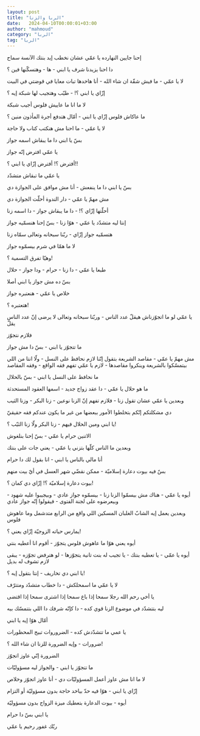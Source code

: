 ```yaml
---
layout: post
title: "الربا والزنا"
date:   2024-04-10T00:00:01+03:00
author: "mahmoud"
category: "الربا"
tag: "الربا"
---
```



إحنا جايين النهارده يا عمّي عشان نخطب إيد بنتك الآنسة
سماح

دا احنا يزيدنا شرف يا ابني - ها - وهتسكّنها فين ؟

لا يا عمّي - ما فيش شقّة ان شاء الله - أنا هاخدها تبات
معايا في قوضتي في البيت

إزّاي يا ابني ؟! - طيّب وهتجيب لها شبكة إيه ؟

لا ما انا ما عاييش فلوس أجيب شبكة

ما عاكاش فلوس إزّاي يا ابني - أمّال هتدفع أجرة المأذون
منين ؟

لا يا عمّي - ما احنا مش هنكتب كتاب ولا حاجة

بسّ يا ابني دا ما يبقاش اسمه جواز

يا عمّي افترض إنّه جواز

أفترض ؟! أفترض إزّاي يا ابني ؟!!

يا عمّي ما تبقاش متشدّد

بسّ يا ابني دا ما ينفعش - أنا مش موافق على الجوازة
دي

مش مهمّ يا عمّي - دار الندوة أحلّت الجوازة دي

أحلّتها إزّاي ؟! - دا ما يبقاش جواز - دا اسمه زنا

إنتا ليه متشدّد يا عمّي - هوّا زنا - بسّ إحنا هنسمّيه
جواز

هتسمّيه جواز إزّاي - ربّنا سبحانه وتعالى سمّاه زنا

لا ما همّا في شرم بيسمّوه جواز

وهيّا تفرق التسمية ؟!

طبعا يا عمّي - دا زنا - حرام - ودا جواز - حلال

بسّ ده مش جواز يا ابني أصلا

خلاص يا عمّي - هنعتبره جواز

هتعتبره ؟!

يا عمّي لو ما اتجوّزناش هيقلّ عدد الناس - وربّنا سبحانه
وتعالى لا يرضى إنّ عدد الناس يقلّ

فلازم نتجوّز

ما تتجوّز يا ابني - بسّ دا مش جواز

مش مهمّ يا عمّي - مقاصد الشريعة بتقول إنّنا لازم نحافظ على
النسل - ولّا انتا من اللي بيتمسّكوا بالشريعة وينكروا مقاصدها - لازم يا عمّي
تفهم فقه الواقع - وفقه المقاصد

ما نحافظ على النسل يا ابني - بسّ بالحلال

ما هو حلال يا عمّي - دا عقد زواج جديد - اسمها العقود
المستحدثة

وبعدين يا عمّي عشان تقول زنا - فلازم تفهم إنّ الزنا
نوعين - زنا البكر - وزنا الثيب

دي مشكلتكم إنّكم بتخلطوا الأمور ببعضها من غير ما يكون
عندكم فقه حقيقيّ

يا ابني ومين الحلال فيهم - زنا البكر ولّا زنا الثيّب
؟!

الاتنين حرام يا عمّي - بسّ إحنا بنلغوش

وبعدين ما الناس كلّها بتزني يا عمّي - يعني جات على
بنتك

أنا مالي بالناس يا ابني - انا بقول لك دا حرام

بسّ فيه بيوت دعارة إسلاميّة - ممكن نقضّي شهر العسل في أيّ
بيت منهم

بيوت دعارة إسلاميّة ؟! إزّاي دي كمان ؟!

أيوه يا عمّي - هناك مش بيسمّوا الزنا زنا - بيسمّوه جواز
عادي - وبيجيبوا عليه شهود - وبيعرضوه على لجنة الفتوى - فيقولوا إنّه جواز
عادي

وبعدين يعمل إيه الشابّ الغلبان المسكين اللي واقع من
الرابع متدشمل وما عاهوش فلوس

يمارس حياته الزوجيّة إزّاي يعني ؟!

أيوه يعني هوّا ما عاهوش فلوس يتجوّز - أقوم انا أعطيه
بنتي

أيوه يا عمّي - يا تعطيه بنتك - يا تجيب له بنت تانية
يتجوّزها - لو هترفض تجوّزه - يبقى لازم تشوف له بديل

يا ابني دي تخاريف - إنتا بتقول إيه ؟!

لا يا عمّي ما اسمحلكش - دا خطاب متشدّد ومتترّف

يا أخي رحم الله رجلا سمحا إذا باع سمحا إذا اشترى سمحا
إذا اقتضى

ليه بتتشدّد في موضوع الزنا قوي كده - دا كإنّه شرفك دا اللي
بتتمسّك بيه

أمّال هوّا إيه يا ابني

يا عمي ما تتشدّدش كده - الضروروات تبيح المحظورات

ضرورات - وإيه الضرورة للزنا ان شاء الله ؟!

الضرورة إنّي عاوز اتجوّز

ما تتجوّز يا ابني - والجواز ليه مسؤوليّات

لا ما انا مش عاوز أعمل المسؤوليّات دي - أنا عاوز اتجوّز
وخلاص

إزّاي يا ابني - هوّا فيه حدّ بياخد حاجة بدون مسؤوليّة أو
التزام

أيوه - بيوت الدعارة بتعطيك ميزة الزواج بدون
مسؤوليّة

يا ابني بسّ دا حرام

ربّك غفور رحيم يا عمّي
